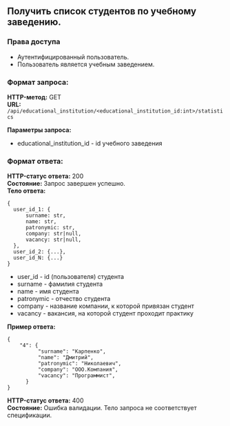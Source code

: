 ## Получить список студентов по учебному заведению.

### Права доступа
- Аутентифицированный пользователь.
- Пользователь является учебным заведением.

### Формат запроса:
**HTTP-метод:** GET   
**URL:** ```/api/educational_institution/<educational_institution_id:int>/statistics```  

**Параметры запроса:**
- educational_institution_id - id учебного заведения

### Формат ответа:

**HTTP-статус ответа:** 200   
**Состояние:** Запрос завершен успешно.  
**Тело ответа:**
```
{
  user_id_1: {
      surname: str,
      name: str,
      patronymic: str,
      company: str|null,
      vacancy: str|null,
  },
  user_id_2: {...},
  user_id_N: {...}
}
```
- user_id - id (пользователя) студента
- surname - фамилия студента  
- name - имя студента
- patronymic - отчество студента
- company - название компании, к которой привязан студент
- vacancy - вакансия, на которой студент проходит практику

**Пример ответа:**
```
{
    "4": {
          "surname": "Карпенко",
          "name": "Дмитрий",
          "patronymic": "Николаевич",
          "company": "ООО.Компания",
          "vacancy": "Программист",
      }
}
```

**HTTP-статус ответа:** 400    
**Состояние:** Ошибка валидации. Тело запроса не соответствует спецификации.  
